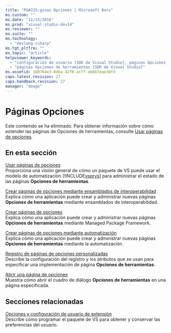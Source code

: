 ```yaml
---
title: "P&#225;ginas Opciones | Microsoft Docs"
ms.custom: ""
ms.date: "12/15/2016"
ms.prod: "visual-studio-dev14"
ms.reviewer: ""
ms.suite: ""
ms.technology: 
  - "devlang-csharp"
ms.tgt_pltfrm: ""
ms.topic: "article"
helpviewer_keywords: 
  - "configuración de usuario [SDK de Visual Studio], páginas Opciones de herramientas"
  - "páginas Opciones de herramientas [SDK de Visual Studio]"
ms.assetid: 180764e3-0dba-42f0-acff-eb6b7eae30fd
caps.latest.revision: 27
caps.handback.revision: 27
manager: "douge"
---
```

# P&#225;ginas Opciones
Este contenido se ha eliminado. Para obtener información sobre cómo extender las páginas de Opciones de herramientas, consulte [Usar páginas de opciones](../misc/using-options-pages.md).  
  
## En esta sección  
 [Usar páginas de opciones](../misc/using-options-pages.md)  
 Proporciona una visión general de cómo un paquete de VS puede usar el modelo de automatización [!INCLUDE[vsprvs](../code-quality/includes/vsprvs_md.md)] para administrar el estado de las páginas **Opciones de herramientas**.  
  
 [Crear páginas de opciones mediante ensamblados de interoperabilidad](../misc/creating-options-pages-by-using-interop-assemblies.md)  
 Explica cómo una aplicación puede crear y administrar nuevas páginas **Opciones de herramientas** mediante ensamblados de interoperabilidad.  
  
 [Crear páginas de opciones](../extensibility/internals/creating-options-pages.md)  
 Explica cómo una aplicación puede crear y administrar nuevas páginas **Opciones de herramientas** mediante Managed Package Framework.  
  
 [Crear páginas de opciones mediante automatización](../misc/creating-options-pages-by-using-automation.md)  
 Explica cómo una aplicación puede crear y administrar nuevas páginas **Opciones de herramientas** mediante la automatización.  
  
 [Registro de páginas de opciones personalizadas](../misc/registering-custom-options-pages.md)  
 Describe la configuración del registro y los atributos que se usan para especificar una implementación de página **Opciones de herramientas**.  
  
 [Abrir una página de opciones](../misc/opening-an-options-page.md)  
 Muestra cómo abrir el cuadro de diálogo **Opciones de herramientas** en una página especificada.  
  
## Secciones relacionadas  
 [Opciones y configuración de usuario de extensión](../extensibility/extending-user-settings-and-options.md)  
 Describe cómo programar el paquete de VS para obtener y conservar las preferencias del usuario.